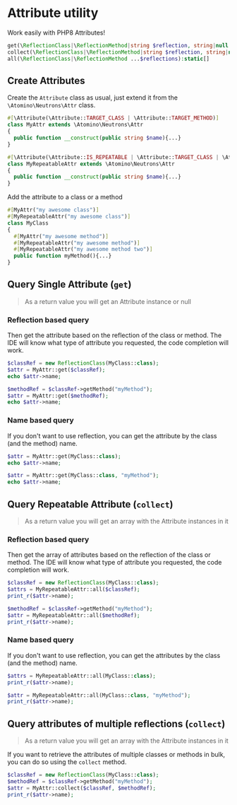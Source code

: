 # Attribute utility

Work easily with PHP8 Attributes!

```php
get(\ReflectionClass|\ReflectionMethod|string $reflection, string|null $method = null):static|null
collect(\ReflectionClass|\ReflectionMethod|string $reflection, string|null $method = null):static|null
all(\ReflectionClass|\ReflectionMethod ...$reflections):static[]
```

## Create Attributes

Create the `Attribute` class as usual, just extend it from the `\Atomino\Neutrons\Attr` class.

```php
#[\Attribute(\Attribute::TARGET_CLASS | \Attribute::TARGET_METHOD)]
class MyAttr extends \Atomino\Neutrons\Attr
{
  public function __construct(public string $name){...}
}

#[\Attribute(\Attribute::IS_REPEATABLE | \Attribute::TARGET_CLASS | \Attribute::TARGET_METHOD)]
class MyRepeatableAttr extends \Atomino\Neutrons\Attr
{
  public function __construct(public string $name){...}
}
```

Add the attribute to a class or a method

```php
#[MyAttr("my awesome class")]
#[MyRepeatableAttr("my awesome class")]
class MyClass
{
  #[MyAttr("my awesome method")]
  #[MyRepeatableAttr("my awesome method")]
  #[MyRepeatableAttr("my awesome method two")]
  public function myMethod(){...}
}
```
## Query Single Attribute (`get`)

> As a return value you will get an Attribute instance or null

### Reflection based query

Then get the attribute based on the reflection of the class or method.
The IDE will know what type of attribute you requested, the code completion will work.

```php
$classRef = new ReflectionClass(MyClass::class);
$attr = MyAttr::get($classRef);
echo $attr->name;

$methodRef = $classRef->getMethod("myMethod");
$attr = MyAttr::get($methodRef);
echo $attr->name;
```

### Name based query

If you don't want to use reflection, you can get the attribute by the class (and the method) name.

```php
$attr = MyAttr::get(MyClass::class);
echo $attr->name;

$attr = MyAttr::get(MyClass::class, "myMethod");
echo $attr->name;
```

## Query Repeatable Attribute (`collect`)

> As a return value you will get an array with the Attribute instances in it

### Reflection based query

Then get the array of attributes based on the reflection of the class or method. The IDE will know what type of attribute you requested, the code completion will work.

```php
$classRef = new ReflectionClass(MyClass::class);
$attrs = MyRepeatableAttr::all($classRef);
print_r($attr->name);

$methodRef = $classRef->getMethod("myMethod");
$attr = MyRepeatableAttr::all($methodRef);
print_r($attr->name);
```

### Name based query

If you don't want to use reflection, you can get the attributes by the class (and the method) name.

```php
$attrs = MyRepeatableAttr::all(MyClass::class);
print_r($attr->name);

$attr = MyRepeatableAttr::all(MyClass::class, "myMethod");
print_r($attr->name);
```

## Query attributes of multiple reflections (`collect`)

> As a return value you will get an array with the Attribute instances in it

If you want to retrieve the attributes of multiple classes or methods in bulk, you can do so using the `collect` method.

```php
$classRef = new ReflectionClass(MyClass::class);
$methodRef = $classRef->getMethod("myMethod");
$attr = MyAttr::collect($classRef, $methodRef);
print_r($attr->name);
```
